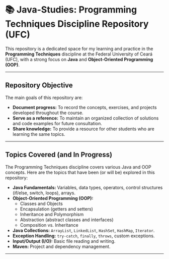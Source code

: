 # 📚 Java-Studies: Programming Techniques Discipline Repository (UFC)
This repository is a dedicated space for my learning and practice in the **Programming Techniques** discipline at the Federal University of Ceará (UFC), with a strong focus on **Java** and **Object-Oriented Programming (OOP)**.

---

## Repository Objective

The main goals of this repository are:

* **Document progress:** To record the concepts, exercises, and projects developed throughout the course.
* **Serve as a reference:** To maintain an organized collection of solutions and code examples for future consultation.
* **Share knowledge:** To provide a resource for other students who are learning the same topics.

---


## Topics Covered (and In Progress)

The Programming Techniques discipline covers various Java and OOP concepts. Here are the topics that have been (or will be) explored in this repository:

* **Java Fundamentals:** Variables, data types, operators, control structures (if/else, switch, loops), arrays.
* **Object-Oriented Programming (OOP):**
    * Classes and Objects
    * Encapsulation (getters and setters)
    * Inheritance and Polymorphism
    * Abstraction (abstract classes and interfaces)
    * Composition vs. Inheritance
* **Java Collections:** `ArrayList`, `LinkedList`, `HashSet`, `HashMap`, `Iterator`.
* **Exception Handling:** `try-catch`, `finally`, `throws`, custom exceptions.
* **Input/Output (I/O):** Basic file reading and writing.
* **Maven:** Project and dependency management.
---

